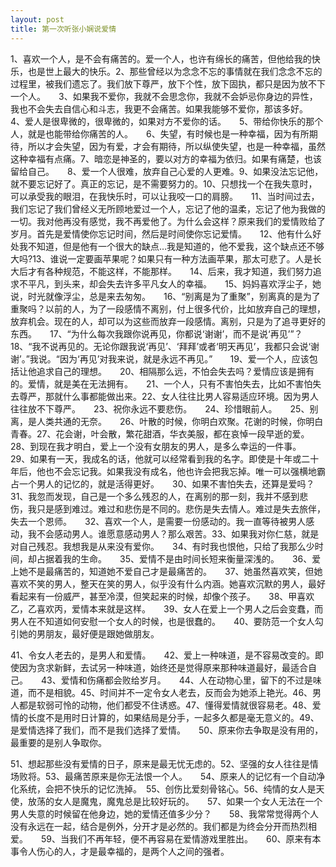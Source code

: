 ```yaml
---
layout: post
title: 第一次听张小娴说爱情
---
```




1、喜欢一个人，是不会有痛苦的。爱一个人，也许有绵长的痛苦，但他给我的快乐，也是世上最大的快乐。2、那些曾经以为念念不忘的事情就在我们念念不忘的过程里，被我们遗忘了。我们放下尊严，放下个性，放下固执，都只是因为放不下一个人。　　3、如果我不爱你，我就不会思念你，我就不会妒忌你身边的异性，我也不会失去自信心和斗志，我更不会痛苦。如果我能够不爱你，那该多好。　　　　4、爱人是很卑微的，很卑微的，如果对方不爱你的话。　　5、带给你快乐的那个人，就是也能带给你痛苦的人。　　6、失望，有时候也是一种幸福，因为有所期待，所以才会失望，因为有爱，才会有期待，所以纵使失望，也是一种幸福，虽然这种幸福有点痛。7、暗恋是神圣的，要以对方的幸福为依归。如果有痛楚，也该留给自己。　　8、爱一个人很难，放弃自己心爱的人更难。9、如果没法忘记他，就不要忘记好了。真正的忘记，是不需要努力的。10、只想找一个在我失意时，可以承受我的眼泪，在我快乐时，可以让我咬一口的肩膀。　　11、当时间过去，我们忘记了我们曾经义无所顾地爱过一个人，忘记了他的温柔，忘记了他为我做的一切。我对他再没有感觉，我不再爱他了。为什么会这样？原来我们的爱情败给了岁月。首先是爱情使你忘记时间，然后是时间使你忘记爱情。　　12、他有什么好处我不知道，但是他有一个很大的缺点…我是知道的，他不爱我，这个缺点还不够大吗?13、谁说一定要画苹果呢？如果只有一种方法画苹果，那太可悲了。人是长大后才有各种规范，不能这样，不能那样。　　14、后来，我才知道，我们努力追求不平凡，到头来，却会失去许多平凡女人的幸福。　　15、妈妈喜欢浮尘子，她说，时光就像浮尘，总是来去匆匆。　　16、“别离是为了重聚”，别离真的是为了重聚吗？以前的人，为了一段感情不离别，付上很多代价，比如放弃自己的理想，放弃机会。现在的人，却可以为这些而放弃一段感情。离别，只是为了追寻更好的东西。　　17、“为什么每次我跟你说再见，你都说‘谢谢’，而不是说‘再见’”？18、“我不说再见的。无论你跟我说‘再见’、‘拜拜’或者‘明天再见’，我都只会说‘谢谢’。”我说。“因为‘再见’对我来说，就是永远不再见。”　　19、爱一个人，应该包括让他追求自己的理想。　　20、相隔那么远，不怕会失去吗？爱情应该是拥有的。爱情，就是美在无法拥有。　　21、一个人，只有不害怕失去，比如不害怕失去尊严，那就什么事都能做出来。22、女人往往比男人容易适应环境。因为男人往往放不下尊严。　　23、祝你永远不要悲伤。　　24、珍惜眼前人。　　25、别离，是人类共通的无奈。　　26、叶散的时候，你明白欢聚。花谢的时候，你明白青春。27、花会谢，叶会散，繁花甜酒，华衣美服，都在哀悼一段早逝的爱。　　28、到现在我才明白，爱上一个没有女朋友的男人，是多么幸运的一件事。　　29、如果有一天，我成名的话，他就可以经常看到我的名字。即使是十年或二十年后，他也不会忘记我。如果我没有成名，他也许会把我忘掉。唯一可以强横地霸占一个男人的记忆的，就是活得更好。　　30、如果不害怕失去，还算是爱吗？　　31、我忽而发现，自己是一个多么残忍的人，在离别的那一刻，我并不感到悲伤，我只是感到难过。难过和悲伤是不同的。悲伤是失去情人。难过是失去旅伴，失去一个恩师。　　32、喜欢一个人，是需要一份感动的。我一直等待被男人感动，我不会感动男人。谁愿意感动男人？那么艰苦。33、如果我对你仁慈，就是对自己残忍。我想我是从来没有爱你。　　34、有时我也恨他，只给了我那么少时间，却占据着我的生命。　　35、爱情不是由时间长短来衡量深浅的。　　36、爱上她不是最痛苦的，知道她不爱自己才是最痛苦的。　　37、她虽然喜欢笑，但她喜欢不笑的男人，整天在笑的男人，似乎没有什么内涵。她喜欢沉默的男人，最好看起来有一份威严，甚至冷漠，但笑起来的时候，却像个孩子。　　38、甲喜欢乙，乙喜欢丙，爱情本来就是这样。　　39、女人在爱上一个男人之后会变蠢，而男人在不知道如何安慰一个女人的时候，也是很蠢的。　　40、要防范一个女人勾引她的男朋友，最好便是跟她做朋友。

41、令女人老去的，是男人和爱情。　　42、爱上一种味道，是不容易改变的。即使因为贪求新鲜，去试另一种味道，始终还是觉得原来那种味道最好，最适合自己。　　43、爱情和伤痛都会败给岁月。　　44、人在动物心里，留下的不过是味道，而不是相貌。45、时间并不一定令女人老去，反而会为她添上艳光。46、男人都是软弱可怜的动物，他们都受不住诱惑。47、懂得爱情就很容易老。48、爱情的长度不是用时日计算的，如果结局是分手，一起多久都是毫无意义的。49、是爱情选择了我们，而不是我们选择了爱情。　　50、原来你去争取是没有用的，最重要的是别人争取你。

51、想起那些没有爱情的日子，原来是最无忧无虑的。52、坚强的女人往往是情场败将。53、最痛苦原来是你无法恨一个人。　　54、原来人的记忆有一个自动净化系统，会把不快乐的记忆洗掉。　55、创伤比爱刻骨铭心。56、纯情的女人是天使，放荡的女人是魔鬼，魔鬼总是比较好玩的。　　57、如果一个女人无法在一个男人失意的时候留在他身边，她的爱情还值多少分？　　58、我常常觉得两个人没有永远在一起，结合是例外，分开才是必然的。我们都是为终会分开而热烈相爱。　　59、当我们不再年轻，便不再容易在爱情游戏里胜出。　　60、原来有本事令人伤心的人，才是最幸福的，是两个人之间的强者。
